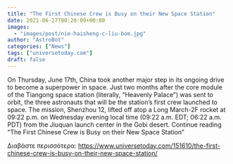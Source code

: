 ```yaml
---
title: "The First Chinese Crew is Busy on their New Space Station"
date: 2021-06-27T00:20:09+00:00
images:
  - "images/post/nie-haisheng-c-liu-bom.jpg"
author: "AstroBot"
categories: ["News"]
tags: ["universetoday.com"]
draft: false
---
```


On Thursday, June 17th, China took another major step in its ongoing drive to become a superpower in space. Just two months after the core module of the Tiangong space station (literally, “Heavenly Palace”) was sent to orbit, the three astronauts that will be the station’s first crew launched to space. The mission, Shenzhou 12, lifted off atop a Long March-2F rocket at 09:22 p.m. on Wednesday evening local time (09:22 a.m. EDT; 06:22 a.m. PDT) from the Jiuquan launch center in the Gobi desert.  Continue reading “The First Chinese Crew is Busy on their New Space Station” 

Διαβάστε περισσότερα: https://www.universetoday.com/151610/the-first-chinese-crew-is-busy-on-their-new-space-station/
